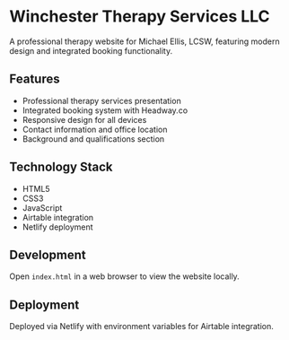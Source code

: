 # Winchester Therapy Services LLC

A professional therapy website for Michael Ellis, LCSW, featuring modern design and integrated booking functionality.

## Features

- Professional therapy services presentation
- Integrated booking system with Headway.co
- Responsive design for all devices
- Contact information and office location
- Background and qualifications section

## Technology Stack

- HTML5
- CSS3
- JavaScript
- Airtable integration
- Netlify deployment

## Development

Open `index.html` in a web browser to view the website locally.

## Deployment

Deployed via Netlify with environment variables for Airtable integration.